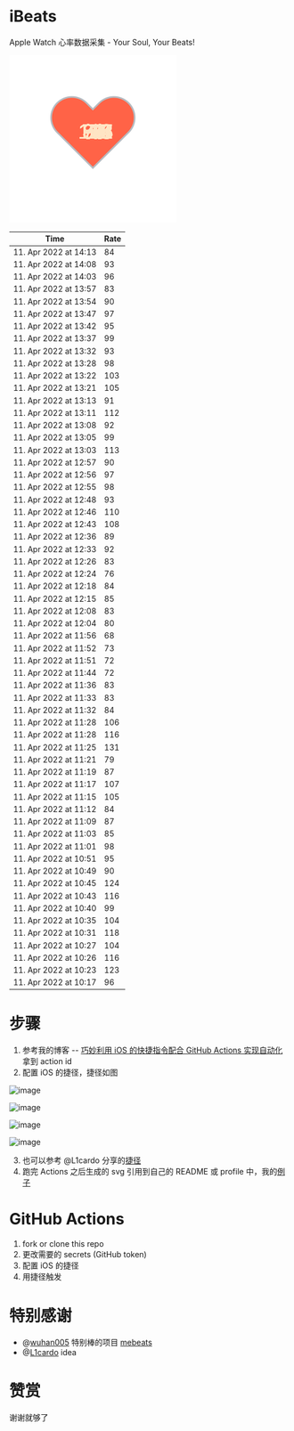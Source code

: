 # iBeats
Apple Watch 心率数据采集 - Your Soul, Your Beats!

![](./files/heart.svg)

<!--START_SECTION:my_heart_rate-->
| Time | Rate | 
 | ---- | ---- | 
| 11. Apr 2022 at 14:13 | 84 |
| 11. Apr 2022 at 14:08 | 93 |
| 11. Apr 2022 at 14:03 | 96 |
| 11. Apr 2022 at 13:57 | 83 |
| 11. Apr 2022 at 13:54 | 90 |
| 11. Apr 2022 at 13:47 | 97 |
| 11. Apr 2022 at 13:42 | 95 |
| 11. Apr 2022 at 13:37 | 99 |
| 11. Apr 2022 at 13:32 | 93 |
| 11. Apr 2022 at 13:28 | 98 |
| 11. Apr 2022 at 13:22 | 103 |
| 11. Apr 2022 at 13:21 | 105 |
| 11. Apr 2022 at 13:13 | 91 |
| 11. Apr 2022 at 13:11 | 112 |
| 11. Apr 2022 at 13:08 | 92 |
| 11. Apr 2022 at 13:05 | 99 |
| 11. Apr 2022 at 13:03 | 113 |
| 11. Apr 2022 at 12:57 | 90 |
| 11. Apr 2022 at 12:56 | 97 |
| 11. Apr 2022 at 12:55 | 98 |
| 11. Apr 2022 at 12:48 | 93 |
| 11. Apr 2022 at 12:46 | 110 |
| 11. Apr 2022 at 12:43 | 108 |
| 11. Apr 2022 at 12:36 | 89 |
| 11. Apr 2022 at 12:33 | 92 |
| 11. Apr 2022 at 12:26 | 83 |
| 11. Apr 2022 at 12:24 | 76 |
| 11. Apr 2022 at 12:18 | 84 |
| 11. Apr 2022 at 12:15 | 85 |
| 11. Apr 2022 at 12:08 | 83 |
| 11. Apr 2022 at 12:04 | 80 |
| 11. Apr 2022 at 11:56 | 68 |
| 11. Apr 2022 at 11:52 | 73 |
| 11. Apr 2022 at 11:51 | 72 |
| 11. Apr 2022 at 11:44 | 72 |
| 11. Apr 2022 at 11:36 | 83 |
| 11. Apr 2022 at 11:33 | 83 |
| 11. Apr 2022 at 11:32 | 84 |
| 11. Apr 2022 at 11:28 | 106 |
| 11. Apr 2022 at 11:28 | 116 |
| 11. Apr 2022 at 11:25 | 131 |
| 11. Apr 2022 at 11:21 | 79 |
| 11. Apr 2022 at 11:19 | 87 |
| 11. Apr 2022 at 11:17 | 107 |
| 11. Apr 2022 at 11:15 | 105 |
| 11. Apr 2022 at 11:12 | 84 |
| 11. Apr 2022 at 11:09 | 87 |
| 11. Apr 2022 at 11:03 | 85 |
| 11. Apr 2022 at 11:01 | 98 |
| 11. Apr 2022 at 10:51 | 95 |
| 11. Apr 2022 at 10:49 | 90 |
| 11. Apr 2022 at 10:45 | 124 |
| 11. Apr 2022 at 10:43 | 116 |
| 11. Apr 2022 at 10:40 | 99 |
| 11. Apr 2022 at 10:35 | 104 |
| 11. Apr 2022 at 10:31 | 118 |
| 11. Apr 2022 at 10:27 | 104 |
| 11. Apr 2022 at 10:26 | 116 |
| 11. Apr 2022 at 10:23 | 123 |
| 11. Apr 2022 at 10:17 | 96 |

<!--END_SECTION:my_heart_rate-->

# 步骤
1. 参考我的博客 -- [巧妙利用 iOS 的快捷指令配合 GitHub Actions 实现自动化](https://github.com/yihong0618/gitblog/issues/198) 拿到 action id
2. 配置 iOS 的捷径，捷径如图

![image](https://user-images.githubusercontent.com/15976103/122154218-0db0b480-ce97-11eb-93bb-5aec07c558dc.png)

![image](https://user-images.githubusercontent.com/15976103/122154236-186b4980-ce97-11eb-8e4b-70551a0391ae.png)

![image](https://user-images.githubusercontent.com/15976103/122154268-2d47dd00-ce97-11eb-902e-3acf292265a9.png)

![image](https://user-images.githubusercontent.com/15976103/122174055-fa144680-ceb4-11eb-9be2-3eb83cd516f7.png)

3. 也可以参考 @L1cardo 分享的[捷径](https://www.icloud.com/shortcuts/6ab6047b459c41ad822ad6b94b1c03d4)
4. 跑完 Actions 之后生成的 svg 引用到自己的 README 或 profile 中，我的[例子](https://github.com/yihong0618) 

# GitHub Actions

1. fork or clone this repo
2. 更改需要的 secrets (GitHub token)
3. 配置 iOS 的捷径
4. 用捷径触发

# 特别感谢
- @[wuhan005](https://github.com/wuhan005) 特别棒的项目 [mebeats](https://github.com/wuhan005/mebeats)
- @[L1cardo](https://github.com/L1cardo) idea

# 赞赏
谢谢就够了
